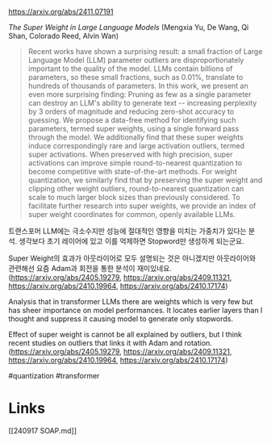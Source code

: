 https://arxiv.org/abs/2411.07191

*The Super Weight in Large Language Models* (Mengxia Yu, De Wang, Qi Shan, Colorado Reed, Alvin Wan)

> Recent works have shown a surprising result: a small fraction of Large Language Model (LLM) parameter outliers are disproportionately important to the quality of the model. LLMs contain billions of parameters, so these small fractions, such as 0.01%, translate to hundreds of thousands of parameters. In this work, we present an even more surprising finding: Pruning as few as a single parameter can destroy an LLM's ability to generate text -- increasing perplexity by 3 orders of magnitude and reducing zero-shot accuracy to guessing. We propose a data-free method for identifying such parameters, termed super weights, using a single forward pass through the model. We additionally find that these super weights induce correspondingly rare and large activation outliers, termed super activations. When preserved with high precision, super activations can improve simple round-to-nearest quantization to become competitive with state-of-the-art methods. For weight quantization, we similarly find that by preserving the super weight and clipping other weight outliers, round-to-nearest quantization can scale to much larger block sizes than previously considered. To facilitate further research into super weights, we provide an index of super weight coordinates for common, openly available LLMs.

트랜스포머 LLM에는 극소수지만 성능에 절대적인 영향을 미치는 가중치가 있다는 분석. 생각보다 초기 레이어에 있고 이를 억제하면 Stopword만 생성하게 되는군요.

Super Weight의 효과가 아웃라이어로 모두 설명되는 것은 아니겠지만 아웃라이어와 관련해선 요즘 Adam과 회전을 통한 분석이 재미있네요. (https://arxiv.org/abs/2405.19279, https://arxiv.org/abs/2409.11321, https://arxiv.org/abs/2410.19964, https://arxiv.org/abs/2410.17174)

<english>
Analysis that in transformer LLMs there are weights which is very few but has sheer importance on model performances. It locates earlier layers than I thought and suppress it causing model to generate only stopwords.

Effect of super weight is cannot be all explained by outliers, but I think recent studies on outliers that links it with Adam and rotation. (https://arxiv.org/abs/2405.19279, https://arxiv.org/abs/2409.11321, https://arxiv.org/abs/2410.19964, https://arxiv.org/abs/2410.17174)
</english>

#quantization #transformer

# Links

[[240917 SOAP.md]]
